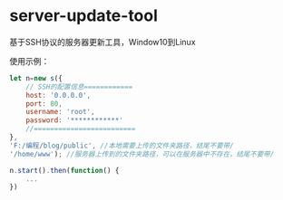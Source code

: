 # server-update-tool
基于SSH协议的服务器更新工具，Window10到Linux

使用示例：

```javascript
let n=new s({
    // SSH的配置信息============
    host: '0.0.0.0',
    port: 80,
    username: 'root',
    password: '************'
    //=========================
},
'F:/编程/blog/public', //本地需要上传的文件夹路径，结尾不要带/
'/home/www'); //服务器上传到的文件夹路径，可以在服务器中不存在，结尾不要带/

n.start().then(function() {
    ...
})
```

